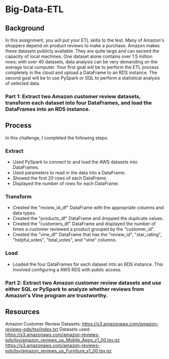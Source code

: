 # Big-Data-ETL

## Background

In this assignment, you will put your ETL skills to the test. Many of Amazon's shoppers depend on product reviews to make a purchase. Amazon makes these datasets publicly available. They are quite large and can exceed the capacity of local machines. One dataset alone contains over 1.5 million rows; with over 40 datasets, data analysis can be very demanding on the average local computer. Your first goal will be to perform the ETL process completely in the cloud and upload a DataFrame to an RDS instance. The second goal will be to use PySpark or SQL to perform a statistical analysis of selected data.

### Part 1: Extract two Amazon customer review datasets, transform each dataset into four DataFrames, and load the DataFrames into an RDS instance.

## Process

In this challenge, I completed the following steps:

### Extract
- Used PySpark to connect to and load the AWS datasets into DataFrames.
- Used parameters to read in the data into a DataFrame.
- Showed the first 20 rows of each DataFrame.
- Displayed the number of rows for each DataFrame.

### Transform
- Created the "review_id_df" DataFrame with the appropriate columns and data types.
- Created the "products_df" DataFrame and dropped the duplicate values.
- Created the "customers_df" DataFrame and displayed the number of times a customer reviewed a product grouped by the "customer_id". 
- Created the "vine_df" DataFrame that has the "review_id", "star_rating", "helpful_votes", "total_votes", and "vine" columns.

### Load
- Loaded the four DataFrames for each dataset into an RDS instance. Thsi involved configuring a AWS RDS with public access.

### Part 2: Extract two Amazon customer review datasets and use either SQL or PySpark to analyze whether reviews from Amazon's Vine program are trustworthy.

## Resources
 Amazon Customer Review Datasets: https://s3.amazonaws.com/amazon-reviews-pds/tsv/index.txt
 Datasets used: 
 https://s3.amazonaws.com/amazon-reviews-pds/tsv/amazon_reviews_us_Mobile_Apps_v1_00.tsv.gz
 https://s3.amazonaws.com/amazon-reviews-pds/tsv/amazon_reviews_us_Furniture_v1_00.tsv.gz
